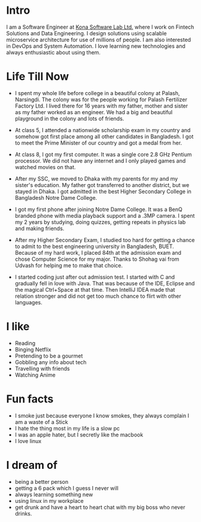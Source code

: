 # Intro

I am a Software Engineer at [Kona Software Lab Ltd.](https://konasl.com) where I work on Fintech Solutions and Data
Engineering. I design solutions using scalable microservice architecture for use of millions of people. I am also
interested in DevOps and System Automation. I love learning new technologies and always enthusiastic about using them.

# Life Till Now

- I spent my whole life before college in a beautiful colony at Palash, Narsingdi. The colony was for the people working
  for Palash Fertilizer Factory Ltd. I lived there for 16 years with my father, mother and sister as my father worked as
  an engineer. We had a big and beautiful playground in the colony and lots of friends.

- At class 5, I attended a nationwide scholarship exam in my country and somehow got first place among all other
  candidates in Bangladesh. I got to meet the Prime Minister of our country and got a medal from her.

- At class 8, I got my first computer. It was a single core 2.8 GHz Pentium processor. We did not have any internet and
  I only played games and watched movies on that.

- After my SSC, we moved to Dhaka with my parents for my and my sister's education. My father got transferred to another
  district, but we stayed in Dhaka. I got admitted in the best Higher Secondary College in Bangladesh Notre Dame
  College.

- I got my first phone after joining Notre Dame College. It was a BenQ branded phone with media playback support and a
  .3MP camera. I spent my 2 years by studying, doing quizzes, getting repeats in physics lab and making friends.

- After my Higher Secondary Exam, I studied too hard for getting a chance to admit to the best engineering university in
  Bangladesh, BUET. Because of my hard work, I placed 84th at the admission exam and chose Computer Science for my
  major. Thanks to Shohag vai from Udvash for helping me to make that choice.

- I started coding just after out admission test. I started with C and gradually fell in love with Java. That was
  because of the IDE, Eclipse and the magical Ctrl+Space at that time. Then IntelliJ IDEA made that relation stronger
  and did not get too much chance to flirt with other languages.

# I like

- Reading
- Binging Netflix
- Pretending to be a gourmet
- Gobbling any info about tech
- Travelling with friends
- Watching Anime

# Fun facts

- I smoke just because everyone I know smokes, they always complain I am a waste of a Stick
- I hate the thing most in my life is a slow pc
- I was an apple hater, but I secretly like the macbook
- I love linux

# I dream of

- being a better person
- getting a 6 pack which I guess I never will
- always learning something new
- using linux in my workplace
- get drunk and have a heart to heart chat with my big boss who never drinks.

